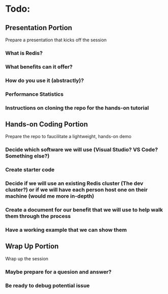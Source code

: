 # Todo:

## Presentation Portion
Prepare a presentation that kicks off the session
### What is Redis?
### What benefits can it offer?
### How do you use it (abstractly)?
### Performance Statistics
### Instructions on cloning the repo for the hands-on tutorial

## Hands-on Coding Portion
Prepare the repo to faucilitate a lightweight, hands-on demo
### Decide which software we will use (Visual Studio? VS Code? Something else?)
### Create starter code
### Decide if we will use an existing Redis cluster (The dev cluster?) or if we will have each person host one on their machine (would me more in-depth)
### Create a document for our benefit that we will use to help walk them through the process
### Have a working example that we can show them

## Wrap Up Portion
Wrap up the session
### Maybe prepare for a quesion and answer?
### Be ready to debug potential issue
